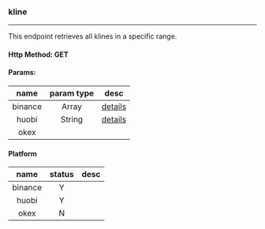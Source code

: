 ### kline

---

This endpoint retrieves all klines in a specific range.

#### Http Method: GET

#### Params: 

| name | param type | desc |
|:---:|:---:|:---:|
| binance | Array |[details](https://binance-docs.github.io/apidocs/spot/cn/#k)|
| huobi   | String | [details](https://huobiapi.github.io/docs/spot/v1/cn/#k) |
| okex    |  |  |

#### Platform

| name | status | desc |
|:---:|:---:|:---:|
| binance |Y||
| huobi   |Y||
| okex    |N||
